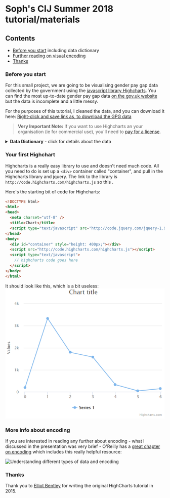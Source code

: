 # Soph's CIJ Summer 2018 tutorial/materials

## Contents
* [Before you start](#before-you-start) including data dictionary
* [Further reading on visual encoding](#more-info-about-encoding)
* [Thanks](#thanks)

### Before you start
For this small project, we are going to be visualising gender pay gap data collected by the government using the [javascript library Highcharts](https://www.highcharts.com/ "Highcharts"). You can find the most up-to-date gender pay gap data [on the gov.uk website](https://gender-pay-gap.service.gov.uk/ "Gender Pay Gap Statistics") but the data is incomplete and a little messy.

For the purposes of this tutorial, I cleaned the data, and you can download it here: [Right-click and save link as, to download the GPG data](https://raw.githubusercontent.com/sophiewarnes/sophiewarnes.github.io/master/Training/Files/clean-gpg-data.csv "UK Gender Pay Gap Data")

> **Very Important Note:** If you want to use Highcharts an your organisation (ie for commercial use), you'll need to [pay for a license](http://www.highcharts.com/products/highcharts "Pay for a HighCharts license").

<details> 
 <Summary><strong>Data Dictionary</strong> - click for details about the data</Summary>

The file `clean-gpg-data.csv` contains one row for every company which submitted data to the government regarding their gender pay gap. For the hourly comparison columns, a minus value means women have higher pay, and a positive value means men have higher pay. The column headings are:
* **CompanyName:** The name of the company.
* **Address:** Full address where possible, including postcodes.
* **CompanyNumber:** The company number as registered at [Companies House](https://www.gov.uk/government/organisations/companies-house "Companies House")
* **SicCodes:** The Standard Industrial Classification code (for more information, all SIC codes are [listed on Companies House here](https://resources.companieshouse.gov.uk/sic/ "(SIC) Code List")
* **DiffMeanHourlyPercent:** Mean pay gap between men and women.
* **DiffMedianHourlyPercent:** Median pay gap between men and women.
* **DiffMeanBonusPercent:** Mean bonus pay gap between men and women.
* **DiffMedianBonusPercent:** Median bonus pay gap between men and women.
* **MaleBonusPercent:** The proportion of men in the organisation receiving a bonus payment.
* **FemaleBonusPercent:** The proportion of women in the organisation receiving a bonus payment.
* **MaleLowerQuartile:** The proportion of men with salaries in the lower quartile (paid below the 25th percentile point).
* **FemaleLowerQuartile:** The proportion of women with salaries in the lower quartile (paid below the 25th percentile point).
* **MaleLowerMiddleQuartile:** The proportion of men with salaries in the lower middle quartile (paid above the 25th percentile point and at or below the median).
* **FemaleLowerMiddleQuartile:** The proportion of women with salaries in the lower middle quartile (paid above the 25th percentile point and at or below the median).
* **MaleUpperMiddleQuartile:** The proportion of men with salaries in the upper middle quartile (paid above the median and at or below the 75th percentile point).
* **FemaleUpperMiddleQuartile:** The proportion of women with salaries in the upper middle quartile (paid above the median and at or below the 75th percentile point).
* **MaleTopQuartile:** The proportion of men with salaries in the top quartile of the whole organisation (paid above the 75th percentile point).
* **FemaleTopQuartile:** The proportion of women with salaries in the top quartile of the whole organisation (paid above the 75th percentile point).
* **EmployerSize:** The number of employees the company has. These are in buckets, such as 250 to 499 and 500 to 999.
* **SubmittedAfterDeadline:** A Boolean (TRUE or FALSE) value indicating whether it was submitted after the deadline or before.
</details>

### Your first Highchart

Highcharts is a really easy library to use and doesn't need much code. All you need to do is set up a `<div>` container called "container", and pull in the Highcharts library and jquery. The link to the library is `http://code.highcharts.com/highcharts.js` so this .

Here's the starting bit of code for Highcharts:
```html
<!DOCTYPE html>
<html>
<head>
  <meta charset="utf-8" />
  <title>Chart</title>
  <script type="text/javascript" src="http://code.jquery.com/jquery-1.9.1.js"></script>
</head>
<body>
  <div id="container" style="height: 400px;"></div>
  <script src="http://code.highcharts.com/highcharts.js"></script>
  <script type="text/javascript">
    // highcharts code goes here
  </script>
</body>
</html>
```

It should look like this, which is a bit useless:
![Basic Highchart](https://raw.githubusercontent.com/sophiewarnes/sophiewarnes.github.io/master/Training/Files/first-chart.PNG "Basic Highcharts chart")

### More info about encoding

If you are interested in reading any further about encoding - what I discussed in the presentation was very brief - O'Reilly has a [great chapter on encoding](https://www.oreilly.com/library/view/designing-data-visualizations/9781449314774/ch04.html "Designing Data Visualizations: Choose Appropriate Visual Encodings") which includes this really helpful resource:

![Understanding different types of data and encoding](https://www.oreilly.com/library/view/designing-data-visualizations/9781449314774/httpatomoreillycomsourceoreillyimages898026.png "Understanding different types of data and encoding")


### Thanks
Thank you to [Elliot Bentley](https://twitter.com/elliot_bentley "@Elliot_Bentley on Twitter") for writing the original HighCharts tutorial in 2015.
